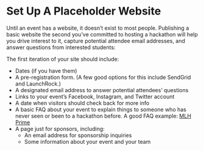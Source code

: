 # Set Up A Placeholder Website

Until an event has a website, it doesn’t exist to most people. Publishing a basic website the second you’ve committed to hosting a hackathon will help you drive interest to it, capture potential attendee email addresses, and answer questions from interested students:

The first iteration of your site should include:

* Dates \(if you have them\)
* A pre-registration form. \(A few good options for this include SendGrid and LaunchRock.\)
* A designated email address to answer potential attendees’ questions
* Links to your event’s Facebook, Instagram, and Twitter account
* A date when visitors should check back for more info
* A basic FAQ about your event to explain things to someone who has never seen or been to a hackathon before. A good FAQ example: [MLH Prime](http://prime.mlh.io/#faqs)
* A page just for sponsors, including:
  * An email address for sponsorship inquiries
  * Some information about your event and your team



### 

